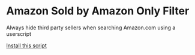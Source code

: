 # Amazon Sold by Amazon Only Filter
Always hide third party sellers when searching Amazon.com using a userscript

<a href="https://github.com/mvicari/Amazon-Sold-by-Amazon-Only-Filter/raw/main/Amazon%20Sold%20by%20Amazon%20Only%20Filter.user.js">Install this script</a>
